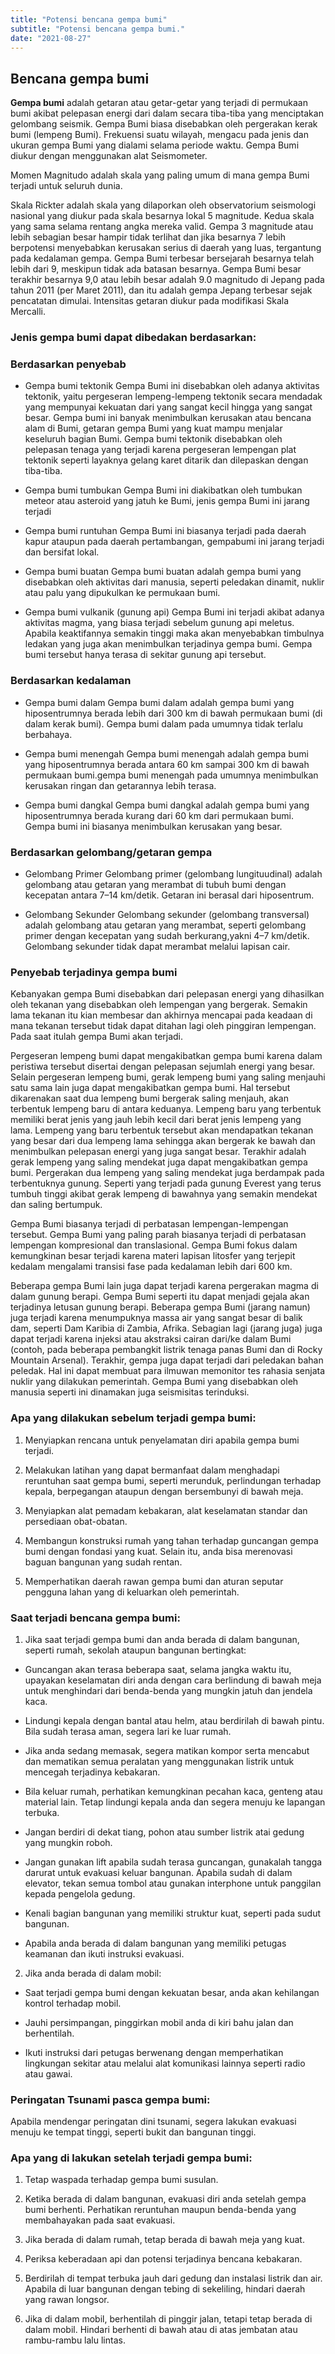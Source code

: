 ```yaml
---
title: "Potensi bencana gempa bumi"
subtitle: "Potensi bencana gempa bumi."
date: "2021-08-27"
---
```


## **Bencana gempa bumi**


**Gempa bumi** adalah getaran atau getar-getar yang terjadi di permukaan bumi akibat pelepasan energi dari dalam secara tiba-tiba yang menciptakan gelombang seismik. Gempa Bumi biasa disebabkan oleh pergerakan kerak bumi (lempeng Bumi). Frekuensi suatu wilayah, mengacu pada jenis dan ukuran gempa Bumi yang dialami selama periode waktu. Gempa Bumi diukur dengan menggunakan alat Seismometer.

Momen Magnitudo adalah skala yang paling umum di mana gempa Bumi terjadi untuk seluruh dunia. 

Skala Rickter adalah skala yang dilaporkan oleh observatorium seismologi nasional yang diukur pada skala besarnya lokal 5 magnitude. Kedua skala yang sama selama rentang angka mereka valid. Gempa 3 magnitude atau lebih sebagian besar hampir tidak terlihat dan jika besarnya 7 lebih berpotensi menyebabkan kerusakan serius di daerah yang luas, tergantung pada kedalaman gempa. Gempa Bumi terbesar bersejarah besarnya telah lebih dari 9, meskipun tidak ada batasan besarnya. Gempa Bumi besar terakhir besarnya 9,0 atau lebih besar adalah 9.0 magnitudo di Jepang pada tahun 2011 (per Maret 2011), dan itu adalah gempa Jepang terbesar sejak pencatatan dimulai. Intensitas getaran diukur pada modifikasi Skala Mercalli.

### **Jenis gempa bumi dapat dibedakan berdasarkan:**

### Berdasarkan penyebab

* Gempa bumi tektonik
Gempa Bumi ini disebabkan oleh adanya aktivitas tektonik, yaitu pergeseran lempeng-lempeng tektonik secara mendadak yang mempunyai kekuatan dari yang sangat kecil hingga yang sangat besar. Gempa bumi ini banyak menimbulkan kerusakan atau bencana alam di Bumi, getaran gempa Bumi yang kuat mampu menjalar keseluruh bagian Bumi. Gempa bumi tektonik disebabkan oleh pelepasan tenaga yang terjadi karena pergeseran lempengan plat tektonik seperti layaknya gelang karet ditarik dan dilepaskan dengan tiba-tiba.

* Gempa bumi tumbukan
Gempa Bumi ini diakibatkan oleh tumbukan meteor atau asteroid yang jatuh ke Bumi, jenis gempa Bumi ini jarang terjadi

* Gempa bumi runtuhan
Gempa Bumi ini biasanya terjadi pada daerah kapur ataupun pada daerah pertambangan, gempabumi ini jarang terjadi dan bersifat lokal.

* Gempa bumi buatan
Gempa bumi buatan adalah gempa bumi yang disebabkan oleh aktivitas dari manusia, seperti peledakan dinamit, nuklir atau palu yang dipukulkan ke permukaan bumi.

* Gempa bumi vulkanik (gunung api)
Gempa Bumi ini terjadi akibat adanya aktivitas magma, yang biasa terjadi sebelum gunung api meletus. Apabila keaktifannya semakin tinggi maka akan menyebabkan timbulnya ledakan yang juga akan menimbulkan terjadinya gempa bumi. Gempa bumi tersebut hanya terasa di sekitar gunung api tersebut.

### Berdasarkan kedalaman

* Gempa bumi dalam
Gempa bumi dalam adalah gempa bumi yang hiposentrumnya berada lebih dari 300 km di bawah permukaan bumi (di dalam kerak bumi). Gempa bumi dalam pada umumnya tidak terlalu berbahaya.

* Gempa bumi menengah
Gempa bumi menengah adalah gempa bumi yang hiposentrumnya berada antara 60 km sampai 300 km di bawah permukaan bumi.gempa bumi menengah pada umumnya menimbulkan kerusakan ringan dan getarannya lebih terasa.

* Gempa bumi dangkal
Gempa bumi dangkal adalah gempa bumi yang hiposentrumnya berada kurang dari 60 km dari permukaan bumi. Gempa bumi ini biasanya menimbulkan kerusakan yang besar.

### Berdasarkan gelombang/getaran gempa

* Gelombang Primer
Gelombang primer (gelombang lungituudinal) adalah gelombang atau getaran yang merambat di tubuh bumi dengan kecepatan antara 7–14 km/detik. Getaran ini berasal dari hiposentrum.

* Gelombang Sekunder
Gelombang sekunder (gelombang transversal) adalah gelombang atau getaran yang merambat, seperti gelombang primer dengan kecepatan yang sudah berkurang,yakni 4–7 km/detik. Gelombang sekunder tidak dapat merambat melalui lapisan cair.

### **Penyebab terjadinya gempa bumi**

Kebanyakan gempa Bumi disebabkan dari pelepasan energi yang dihasilkan oleh tekanan yang disebabkan oleh lempengan yang bergerak. Semakin lama tekanan itu kian membesar dan akhirnya mencapai pada keadaan di mana tekanan tersebut tidak dapat ditahan lagi oleh pinggiran lempengan. Pada saat itulah gempa Bumi akan terjadi.

Pergeseran lempeng bumi dapat mengakibatkan gempa bumi karena dalam peristiwa tersebut disertai dengan pelepasan sejumlah energi yang besar. Selain pergeseran lempeng bumi, gerak lempeng bumi yang saling menjauhi satu sama lain juga dapat mengakibatkan gempa bumi. Hal tersebut dikarenakan saat dua lempeng bumi bergerak saling menjauh, akan terbentuk lempeng baru di antara keduanya. Lempeng baru yang terbentuk memiliki berat jenis yang jauh lebih kecil dari berat jenis lempeng yang lama. Lempeng yang baru terbentuk tersebut akan mendapatkan tekanan yang besar dari dua lempeng lama sehingga akan bergerak ke bawah dan menimbulkan pelepasan energi yang juga sangat besar. Terakhir adalah gerak lempeng yang saling mendekat juga dapat mengakibatkan gempa bumi. Pergerakan dua lempeng yang saling mendekat juga berdampak pada terbentuknya gunung. Seperti yang terjadi pada gunung Everest yang terus tumbuh tinggi akibat gerak lempeng di bawahnya yang semakin mendekat dan saling bertumpuk.

Gempa Bumi biasanya terjadi di perbatasan lempengan-lempengan tersebut. Gempa Bumi yang paling parah biasanya terjadi di perbatasan lempengan kompresional dan translasional. Gempa Bumi fokus dalam kemungkinan besar terjadi karena materi lapisan litosfer yang terjepit kedalam mengalami transisi fase pada kedalaman lebih dari 600 km.

Beberapa gempa Bumi lain juga dapat terjadi karena pergerakan magma di dalam gunung berapi. Gempa Bumi seperti itu dapat menjadi gejala akan terjadinya letusan gunung berapi. Beberapa gempa Bumi (jarang namun) juga terjadi karena menumpuknya massa air yang sangat besar di balik dam, seperti Dam Karibia di Zambia, Afrika. Sebagian lagi (jarang juga) juga dapat terjadi karena injeksi atau akstraksi cairan dari/ke dalam Bumi (contoh, pada beberapa pembangkit listrik tenaga panas Bumi dan di Rocky Mountain Arsenal). Terakhir, gempa juga dapat terjadi dari peledakan bahan peledak. Hal ini dapat membuat para ilmuwan memonitor tes rahasia senjata nuklir yang dilakukan pemerintah. Gempa Bumi yang disebabkan oleh manusia seperti ini dinamakan juga seismisitas terinduksi.

### **Apa yang dilakukan sebelum terjadi gempa bumi:**

1. Menyiapkan rencana untuk penyelamatan diri apabila gempa bumi terjadi.

2. Melakukan latihan yang dapat bermanfaat dalam menghadapi reruntuhan saat gempa bumi, seperti merunduk, perlindungan terhadap kepala, berpegangan ataupun dengan bersembunyi di bawah meja.

3. Menyiapkan alat pemadam kebakaran, alat keselamatan standar dan persediaan obat-obatan.

4. Membangun konstruksi rumah yang tahan terhadap guncangan gempa bumi dengan fondasi yang kuat. Selain itu, anda bisa merenovasi baguan bangunan yang sudah rentan.

5. Memperhatikan daerah rawan gempa bumi dan aturan seputar pengguna lahan yang di keluarkan oleh pemerintah.

 

### **Saat terjadi bencana gempa bumi:**

1. Jika saat terjadi gempa bumi dan anda berada di dalam bangunan, seperti rumah, sekolah ataupun bangunan bertingkat:

- Guncangan akan terasa beberapa saat, selama jangka waktu itu, upayakan keselamatan diri anda dengan cara berlindung di bawah meja untuk menghindari dari benda-benda yang mungkin jatuh dan jendela kaca.

- Lindungi kepala dengan bantal atau helm, atau berdirilah di bawah pintu. Bila sudah terasa aman, segera lari ke luar rumah.

- Jika anda sedang memasak, segera matikan kompor serta mencabut dan mematikan semua peralatan yang menggunakan listrik untuk mencegah terjadinya kebakaran.

- Bila keluar rumah, perhatikan kemungkinan pecahan kaca, genteng atau material lain. Tetap lindungi kepala anda dan segera menuju ke lapangan terbuka.

- Jangan berdiri di dekat tiang, pohon atau sumber listrik atai gedung yang mungkin roboh.

- Jangan gunakan lift apabila sudah terasa guncangan, gunakalah tangga darurat untuk evakuasi keluar bangunan. Apabila sudah di dalam elevator, tekan semua tombol atau gunakan interphone untuk panggilan kepada pengelola gedung.

- Kenali bagian bangunan yang memiliki struktur kuat, seperti pada sudut bangunan.

- Apabila anda berada di dalam bangunan yang memiliki petugas keamanan dan ikuti instruksi evakuasi.

 

2. Jika anda berada di dalam mobil:

- Saat terjadi gempa bumi dengan kekuatan besar, anda akan kehilangan kontrol terhadap mobil.

- Jauhi persimpangan, pinggirkan mobil anda di kiri bahu jalan dan berhentilah.

- Ikuti instruksi dari petugas berwenang dengan memperhatikan lingkungan sekitar atau melalui alat komunikasi lainnya seperti radio atau gawai.

 

### **Peringatan Tsunami pasca gempa bumi:**

Apabila mendengar peringatan dini tsunami, segera lakukan evakuasi menuju ke tempat tinggi, seperti bukit dan bangunan tinggi.

 

### **Apa yang di lakukan setelah terjadi gempa bumi:**

1. Tetap waspada terhadap gempa bumi susulan.

2. Ketika berada di dalam bangunan, evakuasi diri anda setelah gempa bumi berhenti. Perhatikan reruntuhan maupun benda-benda yang membahayakan pada saat evakuasi.

3. Jika berada di dalam rumah, tetap berada di bawah meja yang kuat.

4. Periksa keberadaan api dan potensi terjadinya bencana kebakaran.

5. Berdirilah di tempat terbuka jauh dari gedung dan instalasi listrik dan air. Apabila di luar bangunan dengan tebing di sekeliling, hindari daerah yang rawan longsor.

6. Jika di dalam mobil, berhentilah di pinggir jalan, tetapi tetap berada di dalam mobil. Hindari berhenti di bawah atau di atas jembatan atau rambu-rambu lalu lintas.